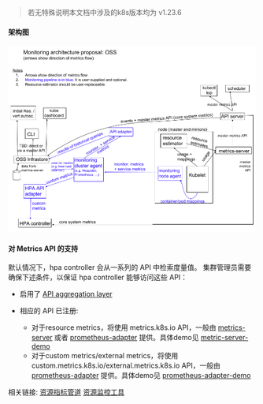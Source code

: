 >若无特殊说明本文档中涉及的k8s版本均为 v1.23.6


#### 架构图

![monitoring_architecture](./images/monitoring_architecture.png)

#### 对 Metrics API 的支持

默认情况下，hpa controller 会从一系列的 API 中检索度量值。 集群管理员需要确保下述条件，以保证 hpa controller 能够访问这些 API：


- 启用了 [API aggregation layer](https://v1-23.docs.kubernetes.io/zh/docs/tasks/extend-kubernetes/configure-aggregation-layer/)

- 相应的 API 已注册:
	- 对于resource metrics，将使用 metrics.k8s.io API，一般由 [metrics-server](https://github.com/kubernetes-incubator/metrics-server) 或者 [prometheus-adapter](https://github.com/kubernetes-sigs/prometheus-adapter) 提供。具体demo见 [metric-server-demo](./metric-server-demo.md)
	- 对于custom metrics/external metrics，将使用 custom.metrics.k8s.io/external.metrics.k8s.io API，一般由 [prometheus-adapter](https://github.com/kubernetes-sigs/prometheus-adapter) 提供。具体demo见 [prometheus-adapter-demo](./prometheus-adapter-demo.md)


相关链接: [资源指标管道](https://v1-23.docs.kubernetes.io/zh/docs/tasks/debug/debug-cluster/resource-metrics-pipeline/)
         [资源监控工具](https://v1-23.docs.kubernetes.io/zh/docs/tasks/debug/debug-cluster/resource-usage-monitoring/)